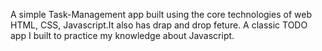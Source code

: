 A simple Task-Management app built using the core technologies of web HTML, CSS, Javascript.It also has drap and drop feture. A classic TODO app I built to practice my knowledge about Javascript.
